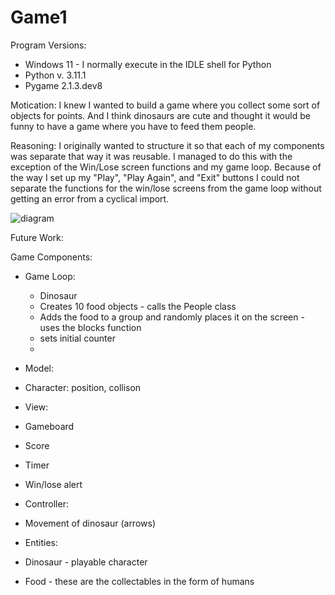 # Game1

Program Versions:
* Windows 11 - I normally execute in the IDLE shell for Python
* Python v. 3.11.1
* Pygame 2.1.3.dev8

Motication: I knew I wanted to build a game where you collect some sort of objects for points. And I think dinosaurs are cute and thought it would be funny to have a game where you have to feed them people. 

Reasoning: I originally wanted to structure it so that each of my components was separate that way it was reusable. I managed to do this with the exception of the Win/Lose screen functions and my game loop. Because of the way I set up my "Play", "Play Again", and "Exit" buttons I could not separate the functions for the win/lose screens from the game loop without getting an error from a cyclical import. 

![diagram](https://user-images.githubusercontent.com/33873660/222286894-775c04a6-2b85-4a40-b7ab-845eb68c7e16.jpg)


Future Work: 

Game Components:
* Game Loop:
  * Dinosaur
  * Creates 10 food objects - calls the People class
  * Adds the food to a group and randomly places it on the screen - uses the blocks function
  * sets initial counter
  * 
  
 

* Model:
 * Character: position, collison


* View:
 * Gameboard
 * Score
 * Timer
 * Win/lose alert

* Controller:
 * Movement of dinosaur (arrows)
 
* Entities:
 * Dinosaur - playable character
 * Food - these are the collectables in the form of humans
